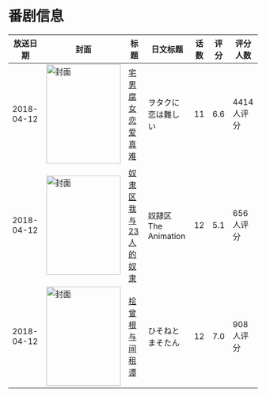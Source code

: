 # 番剧信息

|放送日期|封面|标题|日文标题|话数|评分|评分人数|
|---|---|---|---|---|---|---|
|2018-04-12|<img src="//lain.bgm.tv/pic/cover/c/65/a5/220312_ErRl1.jpg" alt="封面" style="width:150px;height:200px;object-fit:cover;">|[宅男腐女恋爱真难](https://bangumi.tv/subject/220312)|ヲタクに恋は難しい|11|6.6|4414人评分|
|2018-04-12|<img src="//lain.bgm.tv/pic/cover/c/3a/0f/227231_3u2Do.jpg" alt="封面" style="width:150px;height:200px;object-fit:cover;">|[奴隶区 我与23人的奴隶](https://bangumi.tv/subject/227231)|奴隷区 The Animation|12|5.1|656人评分|
|2018-04-12|<img src="//lain.bgm.tv/pic/cover/c/40/81/231474_Qe54B.jpg" alt="封面" style="width:150px;height:200px;object-fit:cover;">|[桧曾根与间租谭](https://bangumi.tv/subject/231474)|ひそねとまそたん|12|7.0|908人评分|
